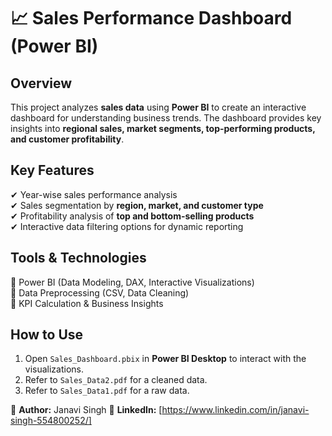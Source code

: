 # 📈 Sales Performance Dashboard (Power BI)

## Overview
This project analyzes **sales data** using **Power BI** to create an interactive dashboard for understanding business trends. The dashboard provides key insights into **regional sales, market segments, top-performing products, and customer profitability**.

## Key Features
✔ Year-wise sales performance analysis  
✔ Sales segmentation by **region, market, and customer type**  
✔ Profitability analysis of **top and bottom-selling products**  
✔ Interactive data filtering options for dynamic reporting  

## Tools & Technologies  
🔹 Power BI (Data Modeling, DAX, Interactive Visualizations)  
🔹 Data Preprocessing (CSV, Data Cleaning)  
🔹 KPI Calculation & Business Insights  

## How to Use  
1. Open `Sales_Dashboard.pbix` in **Power BI Desktop** to interact with the visualizations.  
2. Refer to `Sales_Data2.pdf` for a cleaned data.
3. Refer to `Sales_Data1.pdf` for a raw data.  

📌 **Author:** Janavi Singh
🔗 **LinkedIn:** [https://www.linkedin.com/in/janavi-singh-554800252/]  
